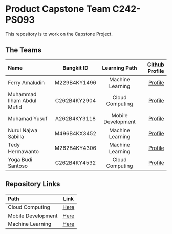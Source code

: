 # Product Capstone Team C242-PS093

This repository is to work on the Capstone Project.

## The Teams

Name | Bangkit ID | Learning Path | Github Profile
:---|:---:|:---:|---:
Ferry Amaludin | M229B4KY1496 | Machine Learning | [Profile](https://github.com/ferryamludn2)
Muhammad Ilham Abdul Mufid | C262B4KY2904 | Cloud Computing | [Profile](https://https://github.com/eabdalmufid)
Muhamad Yusuf | A262B4KY3118 | Mobile Development | [Profile](https://github.com/Stromstory)
Nurul Najwa Sabilla |  M496B4KX3452 | Machine Learning | [Profile](https://github.com/nsabilla)
Tedy Hermawanto | M262B4KY4306 | Machine Learning | [Profile](https://github.com/tedyhermawanto)
Yoga Budi Santoso | C262B4KY4532 | Cloud Computing | [Profile](https://github.com/yogabudisantoso)

## Repository Links
Path | Link
:---|:---:
Cloud Computing | [Here](https://github.com/epialert/cloud-computing)
Mobile Development | [Here](https://github.com/epialert/mobile-development)
Machine Learning | [Here](https://github.com/epialert/machine-learning)
